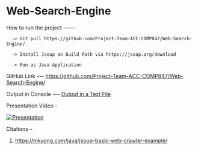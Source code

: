 # Web-Search-Engine

How to run the project ----- 

      -> Git pull https://github.com/Project-Team-ACC-COMP847/Web-Search-Engine/

      -> Install Jsoup on Build Path via https://jsoup.org/download

      -> Run as Java Application

GitHub Link --- https://github.com/Project-Team-ACC-COMP847/Web-Search-Engine/

Output in Console --- [Output in a Text File](Web%20Search%20Engine%20Output.txt)

Presentation Video - 

[![Presentation](https://img.youtube.com/vi/8yhoVgFLeGs/0.jpg)](https://www.youtube.com/watch?v=8yhoVgFLeGs)

Citations – 

1. https://mkyong.com/java/jsoup-basic-web-crawler-example/
